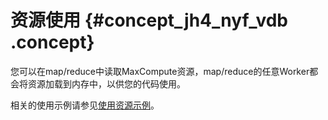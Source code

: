 # 资源使用 {#concept_jh4_nyf_vdb .concept}

您可以在map/reduce中读取MaxCompute资源，map/reduce的任意Worker都会将资源加载到内存中，以供您的代码使用。

相关的使用示例请参见[使用资源示例](intl.zh-CN/用户指南/MapReduce/示例程序/使用资源示例.md)。


